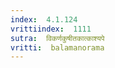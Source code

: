 ```yaml
---
index:  4.1.124
vrittiindex:  1111
sutra:  विकर्णकुषीतकात्काश्यपे
vritti:  balamanorama 
---
```




